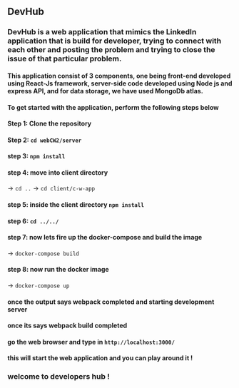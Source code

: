 ## DevHub

### DevHub is a web application that mimics the LinkedIn application that is build for developer, trying to connect with each other and posting the problem and trying to close the issue of that particular problem.

#### This application consist of 3 components, one being front-end developed using **React-Js** framework, **server-side** code developed using **Node js and express API**, and for data storage, we have used **MongoDb atlas**. 

#### To get started with the application, perform the following steps below

#### Step 1: Clone the repository
#### Step 2: ``` cd webCW2/server ```
#### step 3: ``` npm install ```
#### step 4: move into client directory
-> ``` cd .. ```
-> ``` cd client/c-w-app ```
#### step 5: inside the client directory ``` npm install ```
#### step 6: ``` cd ../../ ```
#### step 7: now lets fire up the docker-compose and build the image 
-> ``` docker-compose build ```
#### step 8: now run the docker image
-> ``` docker-compose up ```
#### once the output says webpack completed and starting development server
#### once its says webpack build completed
#### go the web browser and type in ``` http://localhost:3000/ ```
#### this will start the web application and you can play around it !

### welcome to developers hub !
